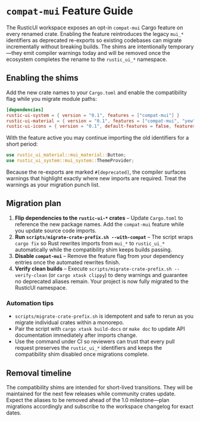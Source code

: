 # `compat-mui` Feature Guide

The RusticUI workspace exposes an opt-in `compat-mui` Cargo feature on every renamed crate. Enabling the feature
reintroduces the legacy `mui_*` identifiers as deprecated re-exports so existing codebases can migrate incrementally
without breaking builds. The shims are intentionally temporary—they emit compiler warnings today and will be removed
once the ecosystem completes the rename to the `rustic_ui_*` namespace.

## Enabling the shims

Add the new crate names to your `Cargo.toml` and enable the compatibility flag while you migrate module paths:

```toml
[dependencies]
rustic-ui-system = { version = "0.1", features = ["compat-mui"] }
rustic-ui-material = { version = "0.1", features = ["compat-mui", "yew"] }
rustic-ui-icons = { version = "0.1", default-features = false, features = ["compat-mui", "set-material"] }
```

With the feature active you may continue importing the old identifiers for a short period:

```rust
use rustic_ui_material::mui_material::Button;
use rustic_ui_system::mui_system::ThemeProvider;
```

Because the re-exports are marked `#[deprecated]`, the compiler surfaces warnings that highlight exactly where new
imports are required. Treat the warnings as your migration punch list.

## Migration plan

1. **Flip dependencies to the `rustic-ui-*` crates** – Update `Cargo.toml` to reference the new package names. Add the
   `compat-mui` feature while you update source code imports.
2. **Run `scripts/migrate-crate-prefix.sh --with-compat`** – The script wraps `cargo fix` so Rust rewrites imports from
   `mui_*` to `rustic_ui_*` automatically while the compatibility shim keeps builds passing.
3. **Disable `compat-mui`** – Remove the feature flag from your dependency entries once the automated rewrites finish.
4. **Verify clean builds** – Execute `scripts/migrate-crate-prefix.sh --verify-clean` (or `cargo xtask clippy`) to deny
   warnings and guarantee no deprecated aliases remain. Your project is now fully migrated to the RusticUI namespace.

### Automation tips

- `scripts/migrate-crate-prefix.sh` is idempotent and safe to rerun as you migrate individual crates within a monorepo.
- Pair the script with `cargo xtask build-docs` or `make doc` to update API documentation immediately after imports change.
- Use the command under CI so reviewers can trust that every pull request preserves the `rustic_ui_*` identifiers and keeps
  the compatibility shim disabled once migrations complete.

## Removal timeline

The compatibility shims are intended for short-lived transitions. They will be maintained for the next few releases while
community crates update. Expect the aliases to be removed ahead of the 1.0 milestone—plan migrations accordingly and
subscribe to the workspace changelog for exact dates.

